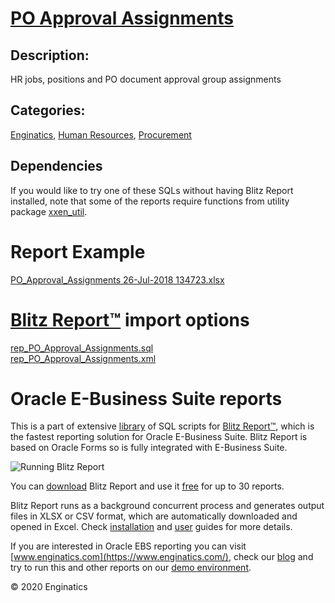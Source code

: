 # [PO Approval Assignments](https://www.enginatics.com/reports/po-approval-assignments/)
## Description: 
HR jobs, positions and PO document approval group assignments
## Categories: 
[Enginatics](https://www.enginatics.com/library/?pg=1&category[]=Enginatics), [Human Resources](https://www.enginatics.com/library/?pg=1&category[]=Human+Resources), [Procurement](https://www.enginatics.com/library/?pg=1&category[]=Procurement)
## Dependencies
If you would like to try one of these SQLs without having Blitz Report installed, note that some of the reports require functions from utility package [xxen_util](https://www.enginatics.com/xxen_util/true).
# Report Example
[PO_Approval_Assignments 26-Jul-2018 134723.xlsx](https://www.enginatics.com/example/po-approval-assignments/)
# [Blitz Report™](https://www.enginatics.com/blitz-report/) import options
[rep_PO_Approval_Assignments.sql](https://www.enginatics.com/export/po-approval-assignments/)\
[rep_PO_Approval_Assignments.xml](https://www.enginatics.com/xml/po-approval-assignments/)
# Oracle E-Business Suite reports

This is a part of extensive [library](https://www.enginatics.com/library/) of SQL scripts for [Blitz Report™](https://www.enginatics.com/blitz-report/), which is the fastest reporting solution for Oracle E-Business Suite. Blitz Report is based on Oracle Forms so is fully integrated with E-Business Suite. 

![Running Blitz Report](https://www.enginatics.com/wp-content/uploads/2018/01/Running-blitz-report.png) 

You can [download](https://www.enginatics.com/download/) Blitz Report and use it [free](https://www.enginatics.com/pricing/) for up to 30 reports. 

Blitz Report runs as a background concurrent process and generates output files in XLSX or CSV format, which are automatically downloaded and opened in Excel. Check [installation](https://www.enginatics.com/installation-guide/) and [user](https://www.enginatics.com/user-guide/) guides for more details.

If you are interested in Oracle EBS reporting you can visit [www.enginatics.com](https://www.enginatics.com/), check our [blog](https://www.enginatics.com/blog/) and try to run this and other reports on our [demo environment](http://demo.enginatics.com/).

© 2020 Enginatics